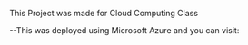 This Project was made for Cloud Computing Class

--This was deployed using Microsoft Azure and you can visit:
